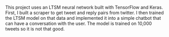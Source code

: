 This project uses an LTSM neural network built with TensorFlow and Keras. First, I built a scraper to get tweet and reply pairs from twitter. I then trained the LTSM model 
on that data and implemented it into a simple chatbot that can have a conversation with the user. The model is trained on 10,000 tweets so it is not that good.
